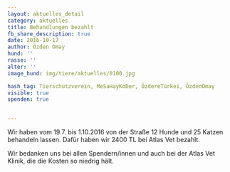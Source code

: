 ```yaml
---
layout: aktuelles_detail
category: aktuelles
title: Behandlungen bezahlt
fb_share_description: true
date: 2016-10-17
author: Özden Omay
hund: ''
rasse: ''
alter: ''
image_hund: img/tiere/aktuelles/0100.jpg

hash_tag: Tierschutzverein, MeSaHayKoDer, ÖzdereTürkei, ÖzdenOmay
visible: true
spenden: true


---
```


Wir haben vom 19.7. bis 1.10.2016 von der Straße 12 Hunde und 25 Katzen behandeln lassen. Dafür haben wir 2400 TL bei Atlas Vet bezahlt.

Wir bedanken uns bei allen Spendern/innen und auch bei der Atlas Vet Klinik, die die Kosten so niedrig hält.
